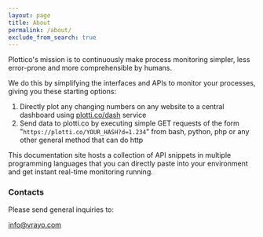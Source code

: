 ```yaml
---
layout: page
title: About
permalink: /about/
exclude_from_search: true
---
```


Plottico's mission is to continuously make process monitoring simpler, less error-prone and more comprehensible by humans.

We do this by simplifying the interfaces and APIs to monitor your processes, giving you these starting options:

1. Directly plot any changing numbers on any website to a central dashboard using [plotti.co/dash](https://plotti.co/dash) service
2. Send data to plotti.co by executing simple GET requests of the form "`https://plotti.co/YOUR_HASH?d=1.234`" from bash, python, php or any other general method that can do http

This documentation site hosts a collection of API snippets in multiple programming languages that you can directly paste into your environment and get instant real-time monitoring running.

### Contacts

Please send general inquiries to:

[info@vrayo.com](mailto:info@vrayo.com)
